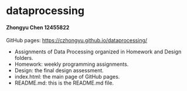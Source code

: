# dataprocessing

#### Zhongyu Chen 12455822

GitHub pages: https://czhongyu.github.io/dataprocessing/

 - Assignments of Data Processing organized
 in Homework and Design folders.
 - Homework: weekly programming assignments.
 - Design: the final design assessment.
 - index.html: the main page of GitHub pages.
 - README.md: this is the README.md file.
 
 